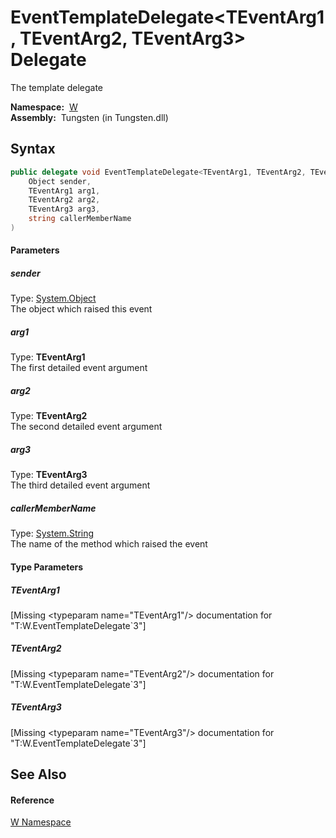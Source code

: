 EventTemplateDelegate&lt;TEventArg1, TEventArg2, TEventArg3> Delegate
=====================================================================
   The template delegate

  **Namespace:**  [W][1]  
  **Assembly:**  Tungsten (in Tungsten.dll)

Syntax
------

```csharp
public delegate void EventTemplateDelegate<TEventArg1, TEventArg2, TEventArg3>(
	Object sender,
	TEventArg1 arg1,
	TEventArg2 arg2,
	TEventArg3 arg3,
	string callerMemberName
)

```

#### Parameters

##### *sender*
Type: [System.Object][2]  
The object which raised this event

##### *arg1*
Type: **TEventArg1**  
The first detailed event argument

##### *arg2*
Type: **TEventArg2**  
The second detailed event argument

##### *arg3*
Type: **TEventArg3**  
The third detailed event argument

##### *callerMemberName*
Type: [System.String][3]  
The name of the method which raised the event

#### Type Parameters

##### *TEventArg1*

[Missing &lt;typeparam name="TEventArg1"/> documentation for "T:W.EventTemplateDelegate`3"]


##### *TEventArg2*

[Missing &lt;typeparam name="TEventArg2"/> documentation for "T:W.EventTemplateDelegate`3"]


##### *TEventArg3*

[Missing &lt;typeparam name="TEventArg3"/> documentation for "T:W.EventTemplateDelegate`3"]



See Also
--------

#### Reference
[W Namespace][1]  

[1]: ../README.md
[2]: http://msdn.microsoft.com/en-us/library/e5kfa45b
[3]: http://msdn.microsoft.com/en-us/library/s1wwdcbf
